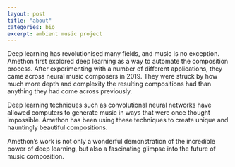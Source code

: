 ```yaml
---
layout: post
title: "about"
categories: bio
excerpt: ambient music project 
---
```


Deep learning has revolutionised many fields, and music is no exception. Amethon first explored deep learning as a way to automate the composition process. After experimenting with a number of different applications, they came across neural music composers in 2019. They were struck by how much more depth and complexity the resulting compositions had than anything they had come across previously.

Deep learning techniques such as convolutional neural networks have allowed computers to generate music in ways that were once thought impossible. Amethon has been using these techniques to create unique and hauntingly beautiful compositions. 

Amethon’s work is not only a wonderful demonstration of the incredible power of deep learning, but also a fascinating glimpse into the future of music composition. 